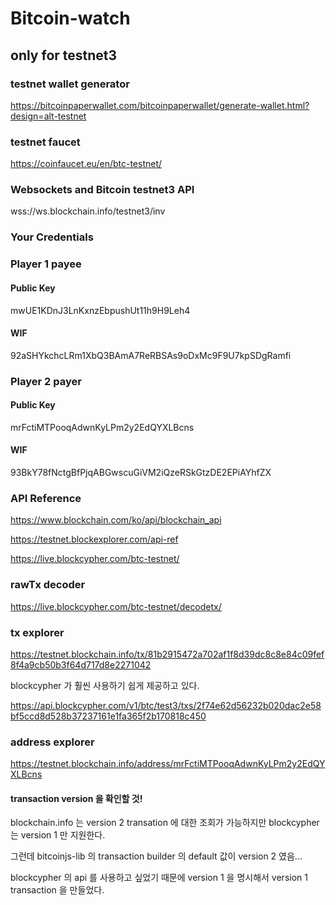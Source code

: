 # Bitcoin-watch

## only for testnet3

### testnet wallet generator

https://bitcoinpaperwallet.com/bitcoinpaperwallet/generate-wallet.html?design=alt-testnet

### testnet faucet

https://coinfaucet.eu/en/btc-testnet/

### Websockets and Bitcoin testnet3 API

wss://ws.blockchain.info/testnet3/inv

### Your Credentials

### Player 1 payee

#### Public Key

mwUE1KDnJ3LnKxnzEbpushUt11h9H9Leh4

#### WIF

92aSHYkchcLRm1XbQ3BAmA7ReRBSAs9oDxMc9F9U7kpSDgRamfi

### Player 2 payer

#### Public Key

mrFctiMTPooqAdwnKyLPm2y2EdQYXLBcns

#### WIF

93BkY78fNctgBfPjqABGwscuGiVM2iQzeRSkGtzDE2EPiAYhfZX

### API Reference

https://www.blockchain.com/ko/api/blockchain_api

https://testnet.blockexplorer.com/api-ref

https://live.blockcypher.com/btc-testnet/

### rawTx decoder

https://live.blockcypher.com/btc-testnet/decodetx/

### tx explorer

https://testnet.blockchain.info/tx/81b2915472a702af1f8d39dc8c8e84c09fef8f4a9cb50b3f64d717d8e2271042

blockcypher 가 훨씬 사용하기 쉽게 제공하고 있다.

https://api.blockcypher.com/v1/btc/test3/txs/2f74e62d56232b020dac2e58bf5ccd8d528b37237161e1fa365f2b170818c450

### address explorer

https://testnet.blockchain.info/address/mrFctiMTPooqAdwnKyLPm2y2EdQYXLBcns

#### transaction version 을 확인할 것!

blockchain.info 는 version 2 transation 에 대한 조회가 가능하지만 blockcypher 는 version 1 만 지원한다.

그런데 bitcoinjs-lib 의 transaction builder 의 default 값이 version 2 였음...

blockcypher 의 api 를 사용하고 싶었기 때문에 version 1 을 명시해서 version 1 transaction 을 만들었다.
